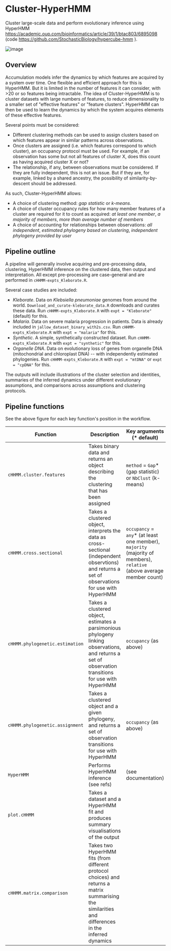 # Cluster-HyperHMM

Cluster large-scale data and perform evolutionary inference using HyperHMM https://academic.oup.com/bioinformatics/article/39/1/btac803/6895098 (code https://github.com/StochasticBiology/hypercube-hmm ).

![image](https://github.com/user-attachments/assets/f6fb08e1-d0c5-422d-81e6-20e0d706ac06)


Overview
---

Accumulation models infer the dynamics by which features are acquired by a system over time. One flexible and efficient approach for this is HyperHMM. But it is limited in the number of features it can consider, with >20 or so features being intractable. The idea of Cluster-HyperHMM is to cluster datasets with large numbers of features, to reduce dimensionality to a smaller set of "effective features" or "feature clusters". HyperHMM can then be used to learn the dynamics by which the system acquires elements of these effective features.

Several points must be considered:
* Different clustering methods can be used to assign clusters based on which features appear in similar patterns across observations.
* Once clusters are assigned (i.e. which features correspond to which cluster), an occupancy protocol must be used. For example, if an observation has some but not all features of cluster X, does this count as having acquired cluster X or not?
* The relationship, if any, between observations must be considered. If they are fully independent, this is not an issue. But if they are, for example, linked by a shared ancestry, the possibility of similarity-by-descent should be addressed.

As such, Cluster-HyperHMM allows:
* A choice of clustering method: *gap statistic* or *k-means*.
* A choice of cluster occupancy rules for how many member features of a cluster are required for it to count as acquired: *at least one member*, *a majority of members*, *more than average number of members*
* A choice of accounting for relationships between observations: *all independent*, *estimated phylogeny based on clustering*, *independent phylogeny provided by user*

Pipeline outline
---

A pipeline will generally involve acquiring and pre-processing data, clustering, HyperHMM inference on the clustered data, then output and interpretation. All except pre-processing are case-general and are performed in `cHHMM-expts_Kleborate.R`. 

Several case studies are included:

* _Kleborate_. Data on *Klebsiella pneumoniae* genomes from around the world. `Download_and_curate-kleborate_data.R` downloads and curates these data. Run `cHHMM-expts_Kleborate.R` with `expt = "Kleborate"` (default) for this.
* _Malaria_. Data on severe malaria progression in patients. Data is already included in `jallow_dataset_binary_with2s.csv`. Run `cHHMM-expts_Kleborate.R` with `expt = "malaria"` for this.
* _Synthetic_. A simple, synthetically constructed dataset. Run `cHHMM-expts_Kleborate.R` with `expt = "synthetic"` for this.
* _Organelle DNA_. Data on evolutionary loss of genes from organelle DNA (mitochondrial and chloroplast DNA) -- with independently estimated phylogenies. Run `cHHMM-expts_Kleborate.R` with `expt = "mtDNA"` or `expt = "cpDNA"` for this.

The outputs will include illustrations of the cluster selection and identities, summaries of the inferred dynamics under different evolutionary assumptions, and comparisons across assumptions and clustering protocols.

Pipeline functions
---
See the above figure for each key function's position in the workflow.

| Function    | Description | Key arguments (* default)|
| -------- | ------- |------|
| `cHHMM.cluster.features`  | Takes binary data and returns an object describing the clustering that has been assigned    | `method` = `Gap`* (gap statistic) or `NbClust` (k-means) |
| `cHHMM.cross.sectional` | Takes a clustered object, interprets the data as cross-sectional (independent observtions) and returns a set of observations for use with HyperHMM    | `occupancy` = `any`* (at least one member), `majority` (majority of members), `relative` (above average member count) |
| `cHHMM.phylogenetic.estimation`    | Takes a clustered object, estimates a parsimonious phylogeny linking observations, and returns a set of observation transitions for use with HyperHMM    |`occupancy` (as above) |
| `cHHMM.phylogenetic.assignment`    | Takes a clustered object and a given phylogeny, and returns a set of observation transitions for use with HyperHMM    | `occupancy` (as above) |
| `HyperHMM` | Performs HyperHMM inference (see refs) | (see documentation) |
| `plot.cHHMM` | Takes a dataset and a HyperHMM fit and produces summary visualisations of the output | |
| `cHHMM.matrix.comparison` | Takes two HyperHMM fits (from different protocol choices) and returns a matrix summarising the similarities and differences in the inferred dynamics | |


